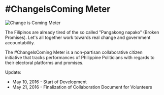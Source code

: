 #ChangeIsComing Meter
======

![Change is Coming Meter](http://i.imgur.com/x51COxF.jpg "Change is Coming Preview")

The Filipinos are already tired of the so called "Pangakong napako" (Broken Promises). Let's all together work towards real change and government accountability.

The #ChangeIsComing Meter is a non-partisan collaborative citizen initiative that tracks performances of Philippine Politicians with regards to their electoral platforms and promises.

Update: 
- May 10, 2016 - Start of Development
- May 21, 2016 - Finalization of Collaboration Document for Volunteers
